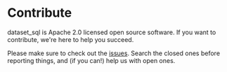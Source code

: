 # Contribute

dataset_sql is Apache 2.0 licensed open source software. If you want to contribute, we're here to help you succeed.

Please make sure to check out the [issues](https://github.com/qri-io/dataset_sql/issues). Search the closed ones before reporting things, and (if you can!) help us with open ones.